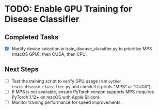 # TODO: Enable GPU Training for Disease Classifier

## Completed Tasks
- [x] Modify device selection in train_disease_classifier.py to prioritize MPS (macOS GPU), then CUDA, then CPU.

## Next Steps
- [ ] Test the training script to verify GPU usage (run `python train_disease_classifier.py` and check if it prints "MPS" or "CUDA").
- [ ] If MPS is not available, ensure PyTorch version supports MPS (requires PyTorch 1.12+ on macOS with Apple Silicon).
- [ ] Monitor training performance for speed improvements.
